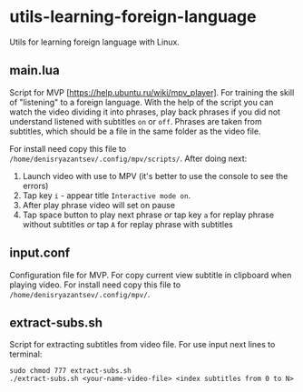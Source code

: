 # utils-learning-foreign-language
Utils for learning foreign language with Linux. 

## main.lua
Script for MVP [https://help.ubuntu.ru/wiki/mpv_player].
For training the skill of "listening" to a foreign language. With the help of the script you can watch the video dividing it into phrases, play back phrases if you did not understand listened with subtitles `on` or `off`. Phrases are taken from subtitles, which should be a file in the same folder as the video file.

For install need copy this file to `/home/denisryazantsev/.config/mpv/scripts/`.
After doing next:
1. Launch video with use to MPV (it's better to use the console to see the errors)
2. Tap key `i` - appear title `Interactive mode on`.
3. After play phrase video will set on pause
4. Tap space button to play next phrase *or* tap key `a` for replay phrase without subtitles *or* tap `A` for replay phrase with subtitles

## input.conf
Configuration file for MVP. 
For copy current view subtitle in clipboard when playing video. For install need copy this file to `/home/denisryazantsev/.config/mpv/`.

## extract-subs.sh
Script for extracting subtitles from video file. 
For use input next lines to terminal:
```
sudo chmod 777 extract-subs.sh
./extract-subs.sh <your-name-video-file> <index subtitles from 0 to N>
```

